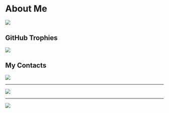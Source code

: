 # About Me
![](https://github-stats-alpha.vercel.app/api?username=Rivalakmalll&cc=000&tc=fff&ic=fff&bc=000)

## GitHub Trophies
![](https://github-profile-trophy.vercel.app/?username=Rivalakmalll&theme=discord&no-frame=false&no-bg=true&margin-w=4)

## My Contacts
![](https://discord.c99.nl/widget/theme-1/391800933480398850.png)

---
[![](https://visitcount.itsvg.in/api?id=Rivalakmalll&label=Profile%20Views&icon=9&pretty=true)](https://visitcount.itsvg.in)

---
[![](https://visitcount.itsvg.in/api?id=Rivalakmalll&label=Profile%20Views&color=0&icon=9&pretty=false)](https://visitcount.itsvg.in)
